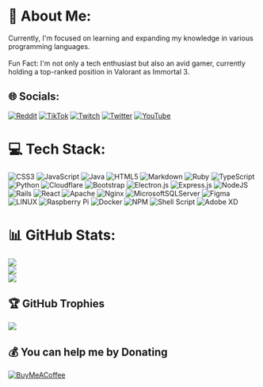 # 💫 About Me:
Currently, I'm focused on learning and expanding my knowledge in various programming languages.<br><br>Fun Fact: I'm not only a tech enthusiast but also an avid gamer, currently holding a top-ranked position in Valorant as Immortal 3. 


## 🌐 Socials:
[![Reddit](https://img.shields.io/badge/Reddit-%23FF4500.svg?logo=Reddit&logoColor=white)](https://reddit.com/user/Real_Synvii) [![TikTok](https://img.shields.io/badge/TikTok-%23000000.svg?logo=TikTok&logoColor=white)](https://tiktok.com/@@synviii) [![Twitch](https://img.shields.io/badge/Twitch-%239146FF.svg?logo=Twitch&logoColor=white)](https://twitch.tv/synvii) [![Twitter](https://img.shields.io/badge/Twitter-%231DA1F2.svg?logo=Twitter&logoColor=white)](https://twitter.com/Synvii_) [![YouTube](https://img.shields.io/badge/YouTube-%23FF0000.svg?logo=YouTube&logoColor=white)](https://youtube.com/@UC9H7E_FAkk7zgHxXIBxrEIA) 

# 💻 Tech Stack:
![CSS3](https://img.shields.io/badge/css3-%231572B6.svg?style=flat-square&logo=css3&logoColor=white) ![JavaScript](https://img.shields.io/badge/javascript-%23323330.svg?style=flat-square&logo=javascript&logoColor=%23F7DF1E) ![Java](https://img.shields.io/badge/java-%23ED8B00.svg?style=flat-square&logo=java&logoColor=white) ![HTML5](https://img.shields.io/badge/html5-%23E34F26.svg?style=flat-square&logo=html5&logoColor=white) ![Markdown](https://img.shields.io/badge/markdown-%23000000.svg?style=flat-square&logo=markdown&logoColor=white) ![Ruby](https://img.shields.io/badge/ruby-%23CC342D.svg?style=flat-square&logo=ruby&logoColor=white) ![TypeScript](https://img.shields.io/badge/typescript-%23007ACC.svg?style=flat-square&logo=typescript&logoColor=white) ![Python](https://img.shields.io/badge/python-3670A0?style=flat-square&logo=python&logoColor=ffdd54) ![Cloudflare](https://img.shields.io/badge/Cloudflare-F38020?style=flat-square&logo=Cloudflare&logoColor=white) ![Bootstrap](https://img.shields.io/badge/bootstrap-%23563D7C.svg?style=flat-square&logo=bootstrap&logoColor=white) ![Electron.js](https://img.shields.io/badge/Electron-191970?style=flat-square&logo=Electron&logoColor=white) ![Express.js](https://img.shields.io/badge/express.js-%23404d59.svg?style=flat-square&logo=express&logoColor=%2361DAFB) ![NodeJS](https://img.shields.io/badge/node.js-6DA55F?style=flat-square&logo=node.js&logoColor=white) ![Rails](https://img.shields.io/badge/rails-%23CC0000.svg?style=flat-square&logo=ruby-on-rails&logoColor=white) ![React](https://img.shields.io/badge/react-%2320232a.svg?style=flat-square&logo=react&logoColor=%2361DAFB) ![Apache](https://img.shields.io/badge/apache-%23D42029.svg?style=flat-square&logo=apache&logoColor=white) ![Nginx](https://img.shields.io/badge/nginx-%23009639.svg?style=flat-square&logo=nginx&logoColor=white) ![MicrosoftSQLServer](https://img.shields.io/badge/Microsoft%20SQL%20Sever-CC2927?style=flat-square&logo=microsoft%20sql%20server&logoColor=white) 	![Figma](https://img.shields.io/badge/figma-%23F24E1E.svg?style=flat-square&logo=figma&logoColor=white) ![LINUX](https://img.shields.io/badge/Linux-FCC624?style=flat-square&logo=linux&logoColor=black) ![Raspberry Pi](https://img.shields.io/badge/-RaspberryPi-C51A4A?style=flat-square&logo=Raspberry-Pi) ![Docker](https://img.shields.io/badge/docker-%230db7ed.svg?style=flat-square&logo=docker&logoColor=white) ![NPM](https://img.shields.io/badge/NPM-%23000000.svg?style=flat-square&logo=npm&logoColor=white) ![Shell Script](https://img.shields.io/badge/shell_script-%23121011.svg?style=flat-square&logo=gnu-bash&logoColor=white) ![Adobe XD](https://img.shields.io/badge/Adobe%20XD-470137?style=flat-square&logo=Adobe%20XD&logoColor=#FF61F6)
# 📊 GitHub Stats:
![](https://github-readme-stats.vercel.app/api?username=Kalvin-Twitty&theme=radical&hide_border=false&include_all_commits=false&count_private=false)<br/>
![](https://github-readme-streak-stats.herokuapp.com/?user=Kalvin-Twitty&theme=radical&hide_border=false)<br/>
![](https://github-readme-stats.vercel.app/api/top-langs/?username=Kalvin-Twitty&theme=radical&hide_border=false&include_all_commits=false&count_private=false&layout=compact)

## 🏆 GitHub Trophies
![](https://github-profile-trophy.vercel.app/?username=Kalvin-Twitty&theme=radical&no-frame=true&no-bg=false&margin-w=4)

  ## 💰 You can help me by Donating
  [![BuyMeACoffee](https://img.shields.io/badge/Buy%20Me%20a%20Coffee-ffdd00?style=for-the-badge&logo=buy-me-a-coffee&logoColor=black)](https://buymeacoffee.com/https://www.buymeacoffee.com/synvii) 

  
<!-- Proudly created with GPRM ( https://gprm.itsvg.in ) -->
